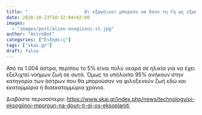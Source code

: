 ```yaml
---
title: "                     Οι εξωγήινοι μπορούν να δουν τη Γη ως εξωπλανήτη        "
date: 2020-10-23T10:32:04+02:00
images:
  - "images/post/alien-exogiinoi-st.jpg"
author: "AstroBot"
categories: ["Ειδήσεις"]
tags: ["skai.gr"]
draft: false
---
```


Από τα 1.004 άστρα, περίπου το 5% είναι πολύ νεαρά σε ηλικία για να έχει εξελιχτεί νοήμων ζωή σε αυτά. Όμως το υπόλοιπο 95% ανήκουν στην κατηγορία των άστρων που θα μπορούσαν να φιλοξενούν ζωή εδώ και εκατομμύρια ή δισεκατομμύρια χρόνια. 

Διαβάστε περισσότερα: https://www.skai.gr/index.php/news/technology/oi-eksogiinoi-mporoun-na-doun-ti-gi-os-eksoplaniti

